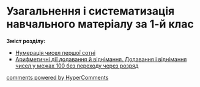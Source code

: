 <div id="hypercomments_widget" class="js-hypercomments-widget invisible"></div>

# Узагальнення і систематизація навчального матеріалу за 1-й клас
<p><b>Зміст розділу:</b></p>
<ul type="square">
<li><a href="http://mathmon14.ed-era.com/2/numeratsya_chisel_pershoy_sotny.html">Нумерація чисел першої сотні</a></li>
<li><a href="http://mathmon14.ed-era.com/2/arifmetichny_dii_dodavannya_i_vydnymannya.html">Арифметичні дії додавання й віднімання. Додавання і віднімання чисел у межах 100 без переходу через розряд</a></li>
</ul>

<div class="js-hypercomments-container">
    <a href="http://hypercomments.com" class="hc-link" title="comments widget">comments powered by HyperComments</a>
</div>